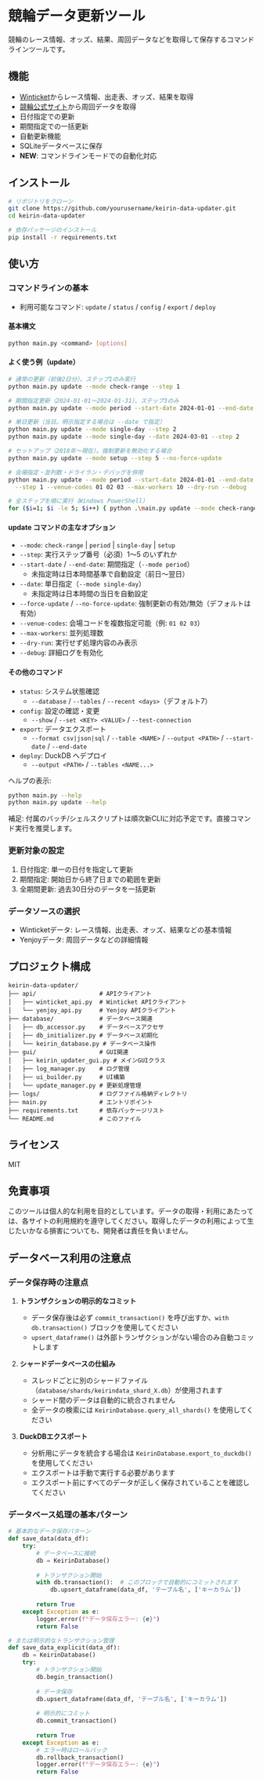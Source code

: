 # 競輪データ更新ツール

競輪のレース情報、オッズ、結果、周回データなどを取得して保存するコマンドラインツールです。

## 機能

- [Winticket](https://www.winticket.jp/)からレース情報、出走表、オッズ、結果を取得
- [競輪公式サイト](https://keirin.jp/)から周回データを取得
- 日付指定での更新
- 期間指定での一括更新
- 自動更新機能
- SQLiteデータベースに保存
- **NEW**: コマンドラインモードでの自動化対応

## インストール

```bash
# リポジトリをクローン
git clone https://github.com/yourusername/keirin-data-updater.git
cd keirin-data-updater

# 依存パッケージのインストール
pip install -r requirements.txt
```

## 使い方

### コマンドラインの基本

- 利用可能なコマンド: `update` / `status` / `config` / `export` / `deploy`

#### 基本構文
```bash
python main.py <command> [options]
```

#### よく使う例（update）

```bash
# 通常の更新（前後2日分）、ステップ1のみ実行
python main.py update --mode check-range --step 1

# 期間指定更新（2024-01-01〜2024-01-31）、ステップ3のみ
python main.py update --mode period --start-date 2024-01-01 --end-date 2024-01-31 --step 3

# 単日更新（当日。明示指定する場合は --date で指定）
python main.py update --mode single-day --step 2
python main.py update --mode single-day --date 2024-03-01 --step 2

# セットアップ（2018年〜現在）。強制更新を無効化する場合
python main.py update --mode setup --step 5 --no-force-update

# 会場指定・並列数・ドライラン・デバッグを併用
python main.py update --mode period --start-date 2024-01-01 --end-date 2024-01-07 \
  --step 1 --venue-codes 01 02 03 --max-workers 10 --dry-run --debug

# 全ステップを順に実行（Windows PowerShell）
for ($i=1; $i -le 5; $i++) { python .\main.py update --mode check-range --step $i }
```

#### update コマンドの主なオプション

- `--mode`: `check-range` | `period` | `single-day` | `setup`
- `--step`: 実行ステップ番号（必須）1〜5 のいずれか
- `--start-date` / `--end-date`: 期間指定（`--mode period`）
  - 未指定時は日本時間基準で自動設定（前日〜翌日）
- `--date`: 単日指定（`--mode single-day`）
  - 未指定時は日本時間の当日を自動設定
- `--force-update` / `--no-force-update`: 強制更新の有効/無効（デフォルトは有効）
- `--venue-codes`: 会場コードを複数指定可能（例: `01 02 03`）
- `--max-workers`: 並列処理数
- `--dry-run`: 実行せず処理内容のみ表示
- `--debug`: 詳細ログを有効化

#### その他のコマンド

- `status`: システム状態確認
  - `--database` / `--tables` / `--recent <days>`（デフォルト7）
- `config`: 設定の確認・変更
  - `--show` / `--set <KEY> <VALUE>` / `--test-connection`
- `export`: データエクスポート
  - `--format csv|json|sql` / `--table <NAME>` / `--output <PATH>` / `--start-date` / `--end-date`
- `deploy`: DuckDB へデプロイ
  - `--output <PATH>` / `--tables <NAME...>`

ヘルプの表示:
```bash
python main.py --help
python main.py update --help
```

補足: 付属のバッチ/シェルスクリプトは順次新CLIに対応予定です。直接コマンド実行を推奨します。

### 更新対象の設定

1. 日付指定: 単一の日付を指定して更新
2. 期間指定: 開始日から終了日までの範囲を更新
3. 全期間更新: 過去30日分のデータを一括更新

### データソースの選択

- Winticketデータ: レース情報、出走表、オッズ、結果などの基本情報
- Yenjoyデータ: 周回データなどの詳細情報

## プロジェクト構成

```
keirin-data-updater/
├── api/                  # APIクライアント
│   ├── winticket_api.py  # Winticket APIクライアント
│   └── yenjoy_api.py     # Yenjoy APIクライアント
├── database/             # データベース関連
│   ├── db_accessor.py    # データベースアクセサ
│   ├── db_initializer.py # データベース初期化
│   └── keirin_database.py # データベース操作
├── gui/                  # GUI関連
│   ├── keirin_updater_gui.py # メインGUIクラス
│   ├── log_manager.py    # ログ管理
│   ├── ui_builder.py     # UI構築
│   └── update_manager.py # 更新処理管理
├── logs/                 # ログファイル格納ディレクトリ
├── main.py               # エントリポイント
├── requirements.txt      # 依存パッケージリスト
└── README.md             # このファイル
```

## ライセンス

MIT

## 免責事項

このツールは個人的な利用を目的としています。データの取得・利用にあたっては、各サイトの利用規約を遵守してください。取得したデータの利用によって生じたいかなる損害についても、開発者は責任を負いません。

## データベース利用の注意点

### データ保存時の注意点

1. **トランザクションの明示的なコミット**
   - データ保存後は必ず `commit_transaction()` を呼び出すか、`with db.transaction()` ブロックを使用してください
   - `upsert_dataframe()` は外部トランザクションがない場合のみ自動コミットします

2. **シャードデータベースの仕組み**
   - スレッドごとに別のシャードファイル（`database/shards/keirindata_shard_X.db`）が使用されます
   - シャード間のデータは自動的に統合されません
   - 全データの検索には `KeirinDatabase.query_all_shards()` を使用してください

3. **DuckDBエクスポート**
   - 分析用にデータを統合する場合は `KeirinDatabase.export_to_duckdb()` を使用してください
   - エクスポートは手動で実行する必要があります
   - エクスポート前にすべてのデータが正しく保存されていることを確認してください

### データベース処理の基本パターン

```python
# 基本的なデータ保存パターン
def save_data(data_df):
    try:
        # データベースに接続
        db = KeirinDatabase()
        
        # トランザクション開始
        with db.transaction():  # このブロックで自動的にコミットされます
            db.upsert_dataframe(data_df, 'テーブル名', ['キーカラム'])
        
        return True
    except Exception as e:
        logger.error(f"データ保存エラー: {e}")
        return False

# または明示的なトランザクション管理
def save_data_explicit(data_df):
    db = KeirinDatabase()
    try:
        # トランザクション開始
        db.begin_transaction()
        
        # データ保存
        db.upsert_dataframe(data_df, 'テーブル名', ['キーカラム'])
        
        # 明示的にコミット
        db.commit_transaction()
        
        return True
    except Exception as e:
        # エラー時はロールバック
        db.rollback_transaction()
        logger.error(f"データ保存エラー: {e}")
        return False 